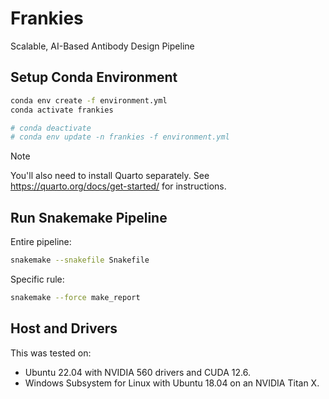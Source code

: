 # Frankies
Scalable, AI-Based Antibody Design Pipeline


## Setup Conda Environment
```bash
conda env create -f environment.yml
conda activate frankies

# conda deactivate
# conda env update -n frankies -f environment.yml
```

> [!NOTE]  
> You'll also need to install Quarto separately. See https://quarto.org/docs/get-started/ for instructions.


## Run Snakemake Pipeline

Entire pipeline:
```bash
snakemake --snakefile Snakefile
```

Specific rule:
```bash
snakemake --force make_report
```

## Host and Drivers
This was tested on:
 - Ubuntu 22.04 with NVIDIA 560 drivers and CUDA 12.6.
 - Windows Subsystem for Linux with Ubuntu 18.04 on an NVIDIA Titan X.